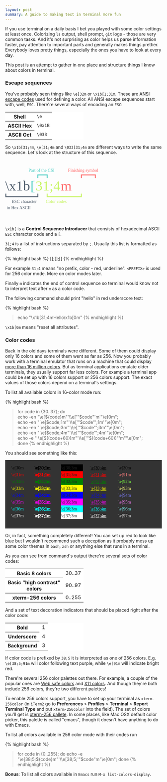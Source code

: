 ```yaml
---
layout: post
summary: A guide to making text in terminal more fun
---
```


If you use terminal on a daily basis I bet you played with some color settings at least once. Colorizing `ls` output, shell prompt, `git` logs - those are very common tasks. And it's not surprising as color helps us parse information faster, pay attention to important parts and generally makes things prettier. Everybody loves pretty things, especially the ones you have to look at every day.

This post is an attempt to gather in one place and structure things I know about colors in terminal.

### Escape sequences

You've probably seen things like `\e[32m` or `\x1b[1;31m`. These are [ANSI escape codes](http://en.wikipedia.org/wiki/ANSI_escape_code) used for defining a color. All ANSI escape sequences start with, well, `ESC`. There're several ways of encoding an `ESC`:

<div class="row">
  <div class="center-block" style="width: 50%; background-color: white;">
    <table class="table table-bordered">
      <tr>
	<th>Shell</th>
	<td><code>\e</code></td>
      </tr>
      <tr>
	<th>ASCII Hex</th>
	<td><code>\0x1B</code></td>
      </tr>
      <tr>
	<th>ASCII Oct</th>
	<td><code>\033</code></td>
      </tr>
    </table>
  </div>
</div>

So `\x1b[31;4m`, `\e[31;4m` and `\033[31;4m` are different ways to write the same sequence. Let's look at the structure of this sequence.

<svg xmlns="http://www.w3.org/2000/svg" class="center-block" width="350px" height="200px">
  <rect fill="white" stroke-width="2" />
  <text font-family="Verdana" font-size="14" y="40">
    <tspan fill="#4ECDC4" dx="75">Part of the CSI</tspan>
    <tspan fill="#FF6B6B" dx="40">Finishing symbol</tspan>
  </text>
  <polyline stroke="#4ECDC4" fill="none" stroke-width="3" points="105,60 105,50 135,50 135,60"/>
  <polyline stroke="#FF6B6B" fill="none" stroke-width="3" points="245,60 245,50 290,50 290,60"/>
  <text font-family="Verdana" font-size="45" y="100">
    <tspan fill="#556270">\x1b</tspan>
    <tspan fill="#4ECDC4" dx="-10">[</tspan>
    <tspan fill="#C7F464" dx="-10">31;4</tspan>
    <tspan fill="#FF6B6B" dx="-10">m</tspan>
  </text>
  <polyline stroke="#556270" fill="none" stroke-width="3" points="2,110 2,120 105,120 105,110"/>
  <polyline stroke="#C7F464" fill="none" stroke-width="3" points="135,110 135,120 245,120 245,110"/>
  <text font-family="Verdana" font-size="14" y="140">
    <tspan fill="#556270" dx="5">ESC character</tspan>
    <tspan fill="#556270" dx="-100" dy="20">in Hex ASCII</tspan>
    <tspan fill="#C7F464" dx="45" dy="-20">Color codes</tspan>
  </text>
</svg>

`\x1b[` is a **Control Sequence Introducer** that consists of hexadecimal ASCII `ESC` character code and a `[`.

`31;4` is a list of instructions separated by `;`. Usually this list is formatted as follows:

{% highlight bash %}
[<PREFIX>];[<COLOR>];[<TEXT DECORATION>]
{% endhighlight %}

For example `31;4` means "no prefix, color - red, underline". `<PREFIX>` is used for 256 color mode. More on color modes later.

Finally `m` indicates the end of control sequence so terminal would know not to interpret text after `m` as a color code.

The following command should print "hello" in red underscore text:

{% highlight bash %}
> echo "\x1b[31;4mHello\x1b[0m"
{% endhighlight %}

`\x1b[0m` means "reset all attributes".

### Color codes

Back in the old days terminals were different. Some of them could display only 16 colors and some of them went as far as 256. Now you probably work with a terminal emulator that runs on a machine that could display [more than 16 million colors](http://en.wikipedia.org/wiki/List_of_monochrome_and_RGB_palettes#24-bit_RGB). But as terminal applications emulate older terminals, they usually support far less colors. For example a terminal app could be set up with 16 colors support or 256 colors support. The exact values of those colors depend on a terminal's settings.

To list all available colors in 16-color mode run:

{% highlight bash %}
> for code in {30..37}; do \
echo -en "\e[${code}m"'\\e['"$code"'m'"\e[0m"; \
echo -en "  \e[$code;1m"'\\e['"$code"';1m'"\e[0m"; \
echo -en "  \e[$code;3m"'\\e['"$code"';3m'"\e[0m"; \
echo -en "  \e[$code;4m"'\\e['"$code"';4m'"\e[0m"; \
echo -e "  \e[$((code+60))m"'\\e['"$((code+60))"'m'"\e[0m"; \
done
{% endhighlight %}

You should see something like this:

<svg xmlns="http://www.w3.org/2000/svg" class="center-block" width="100%" height="220px">
  <rect height="220" fill="#333" width="100%"/>
  <text font-family="Verdana" font-size="14" y="30" x="20">
    <tspan fill="black">\e[30m</tspan>
    <tspan fill="red" dy="22" x="20">\e[31m</tspan>
    <tspan fill="green" dy="22" x="20">\e[32m</tspan>
    <tspan fill="yellow" dy="22" x="20">\e[33m</tspan>
    <tspan fill="blue" dy="22" x="20">\e[34m</tspan>
    <tspan fill="magenta" dy="22" x="20">\e[35m</tspan>
    <tspan fill="cyan" dy="22" x="20">\e[36m</tspan>
    <tspan fill="white" dy="22" x="20">\e[37m</tspan>
  </text>

  <text font-family="Verdana" font-size="14" y="30" x="95">
    <tspan fill="black" stroke="black">\e[30;1m</tspan>
    <tspan fill="red" dy="22" x="95" stroke="red">\e[31;1m</tspan>
    <tspan fill="green" dy="22" x="95" stroke="green">\e[32;1m</tspan>
    <tspan fill="yellow" dy="22" x="95" stroke="yellow">\e[33;1m</tspan>
    <tspan fill="blue" dy="22" x="95" stroke="blue">\e[34;1m</tspan>
    <tspan fill="magenta" dy="22" x="95" stroke="magenta">\e[35;1m</tspan>
    <tspan fill="cyan" dy="22" x="95" stroke="cyan">\e[36;1m</tspan>
    <tspan fill="white" dy="22" x="95" stroke="white">\e[37;1m</tspan>
  </text>

  <rect x="180" y="14" height="22" width="70" fill="black" />
  <rect x="180" y="36" height="22" width="70" fill="red" />
  <rect x="180" y="58" height="22" width="70" fill="green" />
  <rect x="180" y="80" height="22" width="70" fill="yellow" />
  <rect x="180" y="102" height="22" width="70" fill="blue" />
  <rect x="180" y="124" height="22" width="70" fill="magenta" />
  <rect x="180" y="146" height="22" width="70" fill="cyan" />
  <rect x="180" y="168" height="22" width="70" fill="white" />
  <text font-family="Verdana" font-size="14" y="30" x="180" fill="#222">
    <tspan>\e[30;3m</tspan>
    <tspan dy="22" x="180">\e[31;3m</tspan>
    <tspan dy="22" x="180">\e[32;3m</tspan>
    <tspan dy="22" x="180">\e[33;3m</tspan>
    <tspan dy="22" x="180">\e[34;3m</tspan>
    <tspan dy="22" x="180">\e[35;3m</tspan>
    <tspan dy="22" x="180">\e[36;3m</tspan>
    <tspan dy="22" x="180">\e[37;3m</tspan>
  </text>

  <text font-family="Verdana" font-size="14" y="30" x="275">
    <tspan fill="black" style="text-decoration:underline;">\e[30;4m</tspan>
    <tspan fill="red" dy="22" x="275" style="text-decoration:underline;">\e[31;4m</tspan>
    <tspan fill="green" dy="22" x="275" style="text-decoration:underline;">\e[32;4m</tspan>
    <tspan fill="yellow" dy="22" x="275" style="text-decoration:underline;">\e[33;4m</tspan>
    <tspan fill="blue" dy="22" x="275" style="text-decoration:underline;">\e[34;4m</tspan>
    <tspan fill="magenta" dy="22" x="275" style="text-decoration:underline;">\e[35;4m</tspan>
    <tspan fill="cyan" dy="22" x="275" style="text-decoration:underline;">\e[36;4m</tspan>
    <tspan fill="white" dy="22" x="275" style="text-decoration:underline;">\e[37;4m</tspan>
  </text>

  <text font-family="Verdana" font-size="14" y="30" x="365">
    <tspan fill="7e7e7e">\e[30m</tspan>
    <tspan fill="#ff7e7e" dy="22" x="365">\e[91m</tspan>
    <tspan fill="#7eff43" dy="22" x="365">\e[92m</tspan>
    <tspan fill="#ffff7e" dy="22" x="365">\e[93m</tspan>
    <tspan fill="#7e7eff" dy="22" x="365">\e[94m</tspan>
    <tspan fill="#ff7eff" dy="22" x="365">\e[95m</tspan>
    <tspan fill="#7effff" dy="22" x="365">\e[96m</tspan>
    <tspan fill="#eee" dy="22" x="365">\e[97m</tspan>
  </text>
</svg>

Or, in fact, something completely different! You can set up red to look like blue but I wouldn't recommend such a deception as it probably mess up some color themes in `bash`, `zsh` or anything else that runs in a terminal.

As you can see from command's output there're several sets of color codes:

<div class="row">
  <div class="center-block" style="width: 50%; background-color: white;">
    <table class="table table-bordered">
      <tr>
		<th>Basic 8 colors</th>
		<td>30..37</td>
      </tr>
      <tr>
		<th>Basic "high contrast" colors</th>
		<td>90..97</td>
      </tr>
      <tr>
		<th>xterm-256 colors</th>
		<td>0..255</td>
      </tr>
    </table>
  </div>
</div>

And a set of text decoration indicators that should be placed right after the color code:

<div class="row">
  <div class="center-block" style="width: 50%; background-color: white;">
    <table class="table table-bordered">
      <tr>
		<th>Bold</th>
		<td>1</td>
      </tr>
      <tr>
		<th>Underscore</th>
		<td>4</td>
      </tr>
      <tr>
		<th>Background</th>
		<td>3</td>
      </tr>
    </table>
  </div>
</div>

If color code is prefixed by `38;5` it is interpreted as one of 256 colors. E.g. `\e[38;5;91m` will color following text purple, while `\e[91m` will indicate bright red.

There're several 256 color palettes out there. For example, a couple of the popular ones are [Web safe colors](http://en.wikipedia.org/wiki/Web_colors#Web-safe_colors) and [X11 colors](http://en.wikipedia.org/wiki/X11_color_names). And though they're both include 256 colors, they're two different palettes!

To enable 256 colors support, you have to set up your terminal as `xterm-256color` (in `iTerm2` go to **Preferences** > **Profiles** > **Terminal** > **Report Terminal Type** and put `xterm-256color` into the field). The set of colors you'll get is [xterm-256 pallete](http://en.wikipedia.org/wiki/File:Xterm_256color_chart.svg). In some places, like Mac OSX default color picker, this palette is called "emacs", though it doesn't have anything to do with Emacs.

To list all colors available in 256 color mode with their codes run

{% highlight bash %}
> for code in {0..255}; do echo -e "\e[38;5;${code}m"'\\e[38;5;'"$code"m"\e[0m"; done
{% endhighlight %}

**Bonus**: To list all colors available in `Emacs` run `M-x list-colors-display`.
